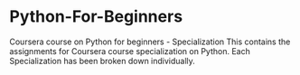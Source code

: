 # Python-For-Beginners
Coursera course on Python for beginners - Specialization
This contains the assignments for Coursera course specialization on Python. Each Specialization has been broken down individually.

